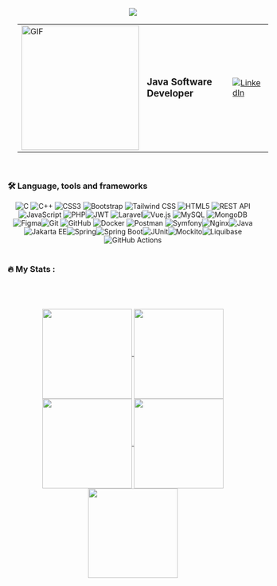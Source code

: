 <p align="center">
<img src="https://raw.githubusercontent.com/trinib/trinib/a5f17399d881c5651a89bfe4a621014b08346cf0/images/marquee.svg">

<div align="center" width="100%">
<table style="width: 100%; margin-left:20px;">
  <tr>
    <td style="width: 50%;">
      <img src="https://media3.giphy.com/media/v1.Y2lkPTc5MGI3NjExdGFsaG9iMzIxcjNueTNtN3h4NzNzcGRqaGc1bm90YXdhcHF3d3N5eiZlcD12MV9pbnRlcm5hbF9naWZfYnlfaWQmY3Q9Zw/3ov9jNziFTMfzSumAw/giphy.gif" width="100%" height="250px" alt="GIF">
    </td>
    <td style="width: 50%;">
      <div style="display: flex; justify-content: space-between; align-items: center; width: 100%;">
        <h3 style="margin: 0;">Java Software Developer</h3>
        <div>
 <a href="https://www.linkedin.com/in/mbarek-elaadraoui/" target="_blank">
    <img src="https://img.shields.io/badge/LinkedIn-%230077B5.svg?logo=linkedin&logoColor=white" alt="LinkedIn">
</a>
        </div>
      </div>
    </td>
  </tr>
</table>
</div>  

<br>

<h3 align="left">🛠 Language, tools and frameworks</h3>

<div align="center" width="100%">
<img src="https://img.shields.io/badge/c-%2300599C.svg?style=for-the-badge&logo=c&logoColor=white" alt="C"> <img src="https://img.shields.io/badge/c++-%2300599C.svg?style=for-the-badge&logo=c%2B%2B&logoColor=white" alt="C++"> <img src="https://img.shields.io/badge/css3-%231572B6.svg?style=for-the-badge&logo=css3&logoColor=white" alt="CSS3"> <img src="https://img.shields.io/badge/bootstrap-%23563D7C.svg?style=for-the-badge&logo=bootstrap&logoColor=white" alt="Bootstrap">
<img src="https://img.shields.io/badge/tailwindcss-%2338B2AC.svg?style=for-the-badge&logo=tailwind-css&logoColor=white" alt="Tailwind CSS">
 <img src="https://img.shields.io/badge/html5-%23E34F26.svg?style=for-the-badge&logo=html5&logoColor=white" alt="HTML5"> <img src="https://img.shields.io/badge/REST%20API-%23121011.svg?style=for-the-badge" alt="REST API">
 <img src="https://img.shields.io/badge/javascript-%23323330.svg?style=for-the-badge&logo=javascript&logoColor=%23F7DF1E" alt="JavaScript"> <img src="https://img.shields.io/badge/php-%23777BB4.svg?style=for-the-badge&logo=php&logoColor=white" alt="PHP"><img src="https://img.shields.io/badge/JWT-black?style=for-the-badge&logo=JSON%20web%20tokens" alt="JWT"> <img src="https://img.shields.io/badge/laravel-%23FF2D20.svg?style=for-the-badge&logo=laravel&logoColor=white" alt="Laravel"><img src="https://img.shields.io/badge/vue.js-%2335495e.svg?style=for-the-badge&logo=vuedotjs&logoColor=%234FC08D" alt="Vue.js"> <img src="https://img.shields.io/badge/mysql-4479A1.svg?style=for-the-badge&logo=mysql&logoColor=white" alt="MySQL"> <img src="https://img.shields.io/badge/MongoDB-%234ea94b.svg?style=for-the-badge&logo=mongodb&logoColor=white" alt="MongoDB"> <img src="https://img.shields.io/badge/figma-%23F24E1E.svg?style=for-the-badge&logo=figma&logoColor=white" alt="Figma"><img src="https://img.shields.io/badge/git-%23F05033.svg?style=for-the-badge&logo=git&logoColor=white" alt="Git"> <img src="https://img.shields.io/badge/github-%23121011.svg?style=for-the-badge&logo=github&logoColor=white" alt="GitHub"> <img src="https://img.shields.io/badge/docker-%230db7ed.svg?style=for-the-badge&logo=docker&logoColor=white" alt="Docker"> <img src="https://img.shields.io/badge/Postman-FF6C37?style=for-the-badge&logo=postman&logoColor=white" alt="Postman"> <img src="https://img.shields.io/badge/Symfony-black?style=for-the-badge&logo=symfony&logoColor=white" alt="Symfony"><img src="https://img.shields.io/badge/nginx-%23009639.svg?style=for-the-badge&logo=nginx&logoColor=white" alt="Nginx"><img src="https://img.shields.io/badge/java-%23ED8B00.svg?style=for-the-badge&logo=java&logoColor=white" alt="Java"><img src="https://img.shields.io/badge/jakarta%20ee-%23007FFF.svg?style=for-the-badge&logo=jakartaee&logoColor=white" alt="Jakarta EE"><img src="https://img.shields.io/badge/spring-%236DB33F.svg?style=for-the-badge&logo=spring&logoColor=white" alt="Spring"><img src="https://img.shields.io/badge/spring%20boot-%236DB33F.svg?style=for-the-badge&logo=springboot&logoColor=white" alt="Spring Boot"><img src="https://img.shields.io/badge/junit-%2325A162.svg?style=for-the-badge&logo=junit5&logoColor=white" alt="JUnit"><img src="https://img.shields.io/badge/mockito-%2300cfa9.svg?style=for-the-badge&logo=mockito&logoColor=white" alt="Mockito"><img src="https://img.shields.io/badge/liquibase-%238A1B6F.svg?style=for-the-badge&logo=liquibase&logoColor=white" alt="Liquibase"><img src="https://img.shields.io/badge/github%20actions-%232088FF.svg?style=for-the-badge&logo=github%20actions&logoColor=white" alt="GitHub Actions">


</div>

<br>
<h3 align="left">🔥   My Stats :</h3>

<h1></h1>

<br/><div align="center">
<a href="https://github.com/MBAREK0">
<img align="center" src="http://github-profile-summary-cards.vercel.app/api/cards/stats?username=MBAREK0&theme=2077" height="180em" />
<img align="center" src="http://github-profile-summary-cards.vercel.app/api/cards/most-commit-language?username=MBAREK0&theme=2077" height="180em" />
<img align="center" src="http://github-profile-summary-cards.vercel.app/api/cards/repos-per-language?username=MBAREK0&theme=2077" height="180em" />
<img align="center" src="http://github-profile-summary-cards.vercel.app/api/cards/productive-time?username=MBAREK0&theme=2077" height="180em" />
<img align="center" src="http://github-profile-summary-cards.vercel.app/api/cards/profile-details?username=MBAREK0&theme=2077" height="180em" />
</div>



